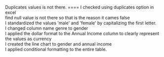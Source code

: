 Duplicates values  is not there. ====   I checked using duplicates option in excel									
find null value is not there so that is the reason  it cames false									
I standardized the values 'male' and 'female' by capitalizing the first letter.									
I changed column name genre to gender 									
I applied the dollar format to the Annual Income column to clearly represent the values as currency									
I created the line chart to gender and annual income									
I applied conditional formatting to the entire table.									

